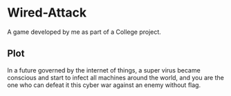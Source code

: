 # Wired-Attack

A game developed by me as part of a College project.

## Plot
  In a future governed by the internet of things, a super virus became conscious and start to infect all machines around the world, and you are the one who can defeat it this cyber war against an enemy without flag.

